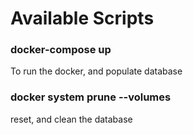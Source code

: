 # Available Scripts

### docker-compose up
To run the docker, and populate database

### docker system prune --volumes
reset, and clean the database
